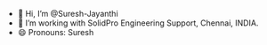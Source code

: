 - 👋 Hi, I’m @Suresh-Jayanthi
- 👀 I’m working with SolidPro Engineering Support, Chennai, INDIA.
- 😄 Pronouns: Suresh


<!---
Suresh-Jayanthi/Suresh-Jayanthi is a ✨ special ✨ repository because its `README.md` (this file) appears on your GitHub profile.
You can click the Preview link to take a look at your changes.
--->
